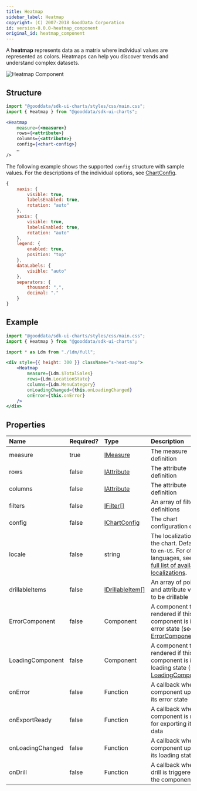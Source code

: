 ```yaml
---
title: Heatmap
sidebar_label: Heatmap
copyright: (C) 2007-2018 GoodData Corporation
id: version-8.0.0-heatmap_component
original_id: heatmap_component
---
```

A **heatmap** represents data as a matrix where individual values are represented as colors. Heatmaps can help you discover trends and understand complex datasets.

![Heatmap Component](assets/heatmap.png "Heatmap Component")

## Structure

```jsx
import "@gooddata/sdk-ui-charts/styles/css/main.css";
import { Heatmap } from "@gooddata/sdk-ui-charts";

<Heatmap
    measure={<measure>}
    rows={<attribute>}
    columns={<attribute>}
    config={<chart-config>}
    …
/>
```
The following example shows the supported `config` structure with sample values. For the descriptions of the individual options, see [ChartConfig](15_props__chart_config.md).

```javascript
{
    xaxis: {
        visible: true,
        labelsEnabled: true,
        rotation: "auto"
    },
    yaxis: {
        visible: true,
        labelsEnabled: true,
        rotation: "auto"
    },
    legend: {
        enabled: true,
        position: "top"
    },
    dataLabels: {
        visible: "auto"
    },
    separators: {
        thousand: ",",
        decimal: "."
    }
}
```

## Example

```jsx
import "@gooddata/sdk-ui-charts/styles/css/main.css";
import { Heatmap } from "@gooddata/sdk-ui-charts";

import * as Ldm from "./ldm/full";

<div style={{ height: 300 }} className="s-heat-map">
    <Heatmap
        measure={Ldm.$TotalSales}
        rows={Ldm.LocationState}
        columns={Ldm.MenuCategory}
        onLoadingChanged={this.onLoadingChanged}
        onError={this.onError}
    />
</div>
```

## Properties

| Name | Required? | Type | Description |
| :--- | :--- | :--- | :--- |
| measure | true | [IMeasure](50_custom__execution.md#measure) | The measure definition |
| rows | false | [IAttribute](50_custom__execution.md#attribute) | The attribute definition |
| columns | false | [IAttribute](50_custom__execution.md#attribute) | The attribute definition |
| filters | false | [IFilter[]](30_tips__filter_visual_components.md) | An array of filter definitions |
| config | false | [IChartConfig](15_props__chart_config.md) | The chart configuration object |
| locale | false | string | The localization of the chart. Defaults to `en-US`. For other languages, see the [full list of available localizations](https://github.com/gooddata/gooddata-ui-sdk/tree/master/libs/sdk-ui/src/base/localization/bundles). |
| drillableItems | false | [IDrillableItem[]](15_props__drillable_item.md)  | An array of points and attribute values to be drillable |
| ErrorComponent | false | Component | A component to be rendered if this component is in error state (see [ErrorComponent](15_props__error_component.md)) |
| LoadingComponent | false | Component | A component to be rendered if this component is in loading state (see [LoadingComponent](15_props__loading_component.md)) |
| onError | false | Function | A callback when the component updates its error state |
| onExportReady | false | Function | A callback when the component is ready for exporting its data |
| onLoadingChanged | false | Function | A callback when the component updates its loading state |
| onDrill | false | Function | A callback when a drill is triggered on the component |
